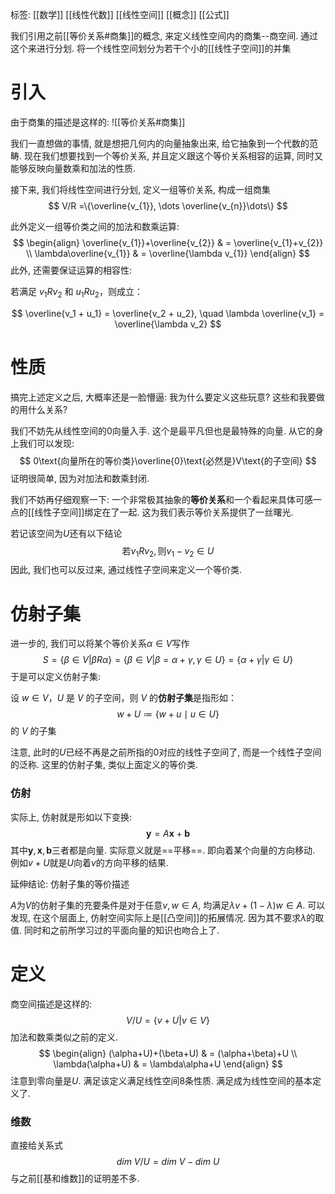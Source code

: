 标签: [[数学]] [[线性代数]] [[线性空间]] [[概念]] [[公式]]

我们引用之前[[等价关系#商集]]的概念, 来定义线性空间内的商集--商空间. 通过这个来进行分划. 将一个线性空间划分为若干个小的[[线性子空间]]的并集

# 引入

由于商集的描述是这样的:
![[等价关系#商集]]

我们一直想做的事情, 就是想把几何内的向量抽象出来, 给它抽象到一个代数的范畴. 现在我们想要找到一个等价关系, 并且定义跟这个等价关系相容的运算, 同时又能够反映向量数乘和加法的性质. 

接下来, 我们将线性空间进行分划, 定义一组等价关系, 构成一组商集
$$
V/R =\{\overline{v_{1}}, \dots \overline{v_{n}}\dots\} 
$$

此外定义一组等价类之间的加法和数乘运算: 
$$
\begin{align}
\overline{v_{1}}+\overline{v_{2}} & = \overline{v_{1}+v_{2}} \\
\lambda\overline{v_{1}} & = \overline{\lambda v_{1}}
\end{align}
$$
此外, 还需要保证运算的相容性: 

若满足 $v_1 R v_2$ 和 $u_1 R u_2$，则成立：

$$
\overline{v_1 + u_1} = \overline{v_2 + u_2}, \quad \lambda \overline{v_1} = \overline{\lambda v_2}
$$

# 性质

搞完上述定义之后, 大概率还是一脸懵逼: 我为什么要定义这些玩意? 这些和我要做的用什么关系? 

我们不妨先从线性空间的$0$向量入手. 这个是最平凡但也是最特殊的向量. 从它的身上我们可以发现: 
$$
0\text{向量所在的等价类}\overline{0}\text{必然是}V\text{的子空间}
$$
证明很简单, 因为对加法和数乘封闭. 

我们不妨再仔细观察一下: 一个非常极其抽象的**等价关系**和一个看起来具体可感一点的[[线性子空间]]绑定在了一起. 这为我们表示等价关系提供了一丝曙光. 

若记该空间为$U$还有以下结论
$$
\text{若}v_{1}Rv_{2}, \text{则}v_{1}-v_{2}\in U
$$
因此, 我们也可以反过来, 通过线性子空间来定义一个等价类. 

# 仿射子集

进一步的, 我们可以将某个等价关系$\alpha \in V$写作
$$
S = \{\beta\in V |\beta R\alpha\} = \{ \beta\in V|\beta = \alpha+\gamma, \gamma \in U \} = \{ \alpha+\gamma|\gamma\in U\}
$$
于是可以定义仿射子集: 
  
设 $w \in V$，$U$ 是 $V$ 的子空间，则 $V$ 的**仿射子集**是指形如： $$ w + U \coloneqq \{ w + u \mid u \in U \} $$ 的 $V$ 的子集

注意, 此时的$U$已经不再是之前所指的$0$对应的线性子空间了, 而是一个线性子空间的泛称. 这里的仿射子集, 类似上面定义的等价类. 

### 仿射

实际上, 仿射就是形如以下变换: 
$$
\mathbf{y} = A\mathbf{x}+\mathbf{b}
$$
其中$\mathbf{y}, \mathbf{x}, \mathbf{b}$三者都是向量. 实际意义就是==平移==. 即向着某个向量的方向移动.  例如$v+U$就是$U$向着$v$的方向平移的结果. 

延伸结论: 仿射子集的等价描述

$A$为$V$的仿射子集的充要条件是对于任意$v, w\in A$, 均满足$\lambda v+(1-\lambda)w \in A$. 可以发现, 在这个层面上, 仿射空间实际上是[[凸空间]]的拓展情况. 因为其不要求$\lambda$的取值. 同时和之前所学习过的平面向量的知识也吻合上了. 

# 定义

商空间描述是这样的: 
$$
V/U = \{v+U|v\in V\}
$$
加法和数乘类似之前的定义. 
$$
\begin{align}
(\alpha+U)+(\beta+U)  & = (\alpha+\beta)+U \\
\lambda(\alpha+U)  & = \lambda\alpha+U
\end{align}
$$
注意到零向量是$U$. 满足该定义满足线性空间8条性质. 满足成为线性空间的基本定义了. 

### 维数

直接给关系式
$$
dim\ V/U = dim\ V - dim\ U
$$
与之前[[基和维数]]的证明差不多. 